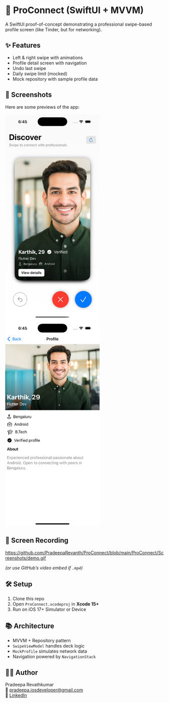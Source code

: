 # 🚀 ProConnect (SwiftUI + MVVM)

A SwiftUI proof-of-concept demonstrating a professional swipe-based profile screen (like Tinder, but for networking).  

## ✨ Features
- Left & right swipe with animations  
- Profile detail screen with navigation  
- Undo last swipe  
- Daily swipe limit (mocked)  
- Mock repository with sample profile data  

## 📸 Screenshots
Here are some previews of the app:

<img src="screenshots/swipe-deck.png" width="300" alt="Swipe Deck Screen" />
<img src="screenshots/profile-detail.png" width="300" alt="Profile Detail Screen" />

## 🎥 Screen Recording
https://github.com/PradeepaRevanth/ProConnect/blob/main/ProConnect/Screenshots/demo.gif

*(or use GitHub’s video embed if `.mp4`)*

## 🛠️ Setup
1. Clone this repo  
2. Open `ProConnect.xcodeproj` in **Xcode 15+**  
3. Run on iOS 17+ Simulator or Device  

## 📚 Architecture
- MVVM + Repository pattern  
- `SwipeViewModel` handles deck logic  
- `MockProfile` simulates network data  
- Navigation powered by `NavigationStack`  

## 👨‍💻 Author
Pradeepa Revathkumar  
📧 pradeepa.iosdeveloper@gmail.com  
🔗 [LinkedIn](https://www.linkedin.com/in/pradeepa-muthuraman-830953178/)  

